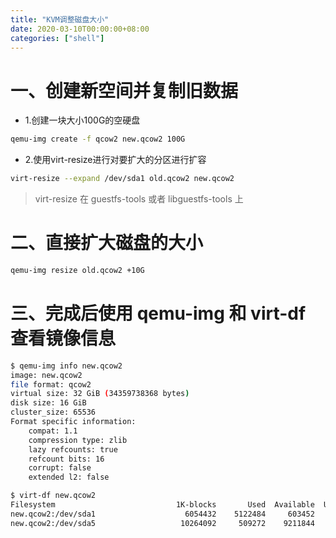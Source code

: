 ```yaml
---
title: "KVM调整磁盘大小"
date: 2020-03-10T00:00:00+08:00
categories: ["shell"]
---
```


# 一、创建新空间并复制旧数据
* 1.创建一块大小100G的空硬盘
```sh
qemu-img create -f qcow2 new.qcow2 100G
```

* 2.使用virt-resize进行对要扩大的分区进行扩容
```sh
virt-resize --expand /dev/sda1 old.qcow2 new.qcow2
```
> virt-resize 在 guestfs-tools 或者 libguestfs-tools 上

# 二、直接扩大磁盘的大小

```sh
qemu-img resize old.qcow2 +10G
```

# 三、完成后使用 qemu-img 和 virt-df 查看镜像信息
```sh 
$ qemu-img info new.qcow2
image: new.qcow2
file format: qcow2
virtual size: 32 GiB (34359738368 bytes)
disk size: 16 GiB
cluster_size: 65536
Format specific information:
    compat: 1.1
    compression type: zlib
    lazy refcounts: true
    refcount bits: 16
    corrupt: false
    extended l2: false

$ virt-df new.qcow2
Filesystem                           1K-blocks       Used  Available  Use%
new.qcow2:/dev/sda1                    6054432    5122484     603452   85%
new.qcow2:/dev/sda5                   10264092     509272    9211844    5%
```
